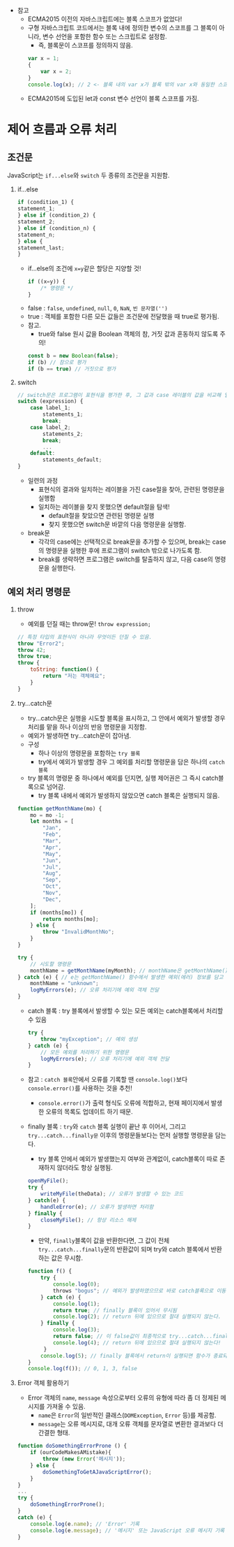 - 참고
    - ECMA2015 이전의 자바스크립트에는 블록 스코프가 없었다!
    - 구형 자바스크립트 코드에서는 블록 내에 정의한 변수의 스코프를 그 블록이 아니라, 변수 선언을 포함한 함수 또는 스크립트로 설정함.
        - 즉, 블록문이 스코프를 정의하지 않음.
        ```js
        var x = 1;
        {
            var x = 2;
        }
        console.log(x); // 2 <- 블록 내의 var x가 블록 밖의 var x와 동일한 스코프를 갖기 때문.
        ```
    - ECMA2015에 도입된 let과 const 변수 선언이 블록 스코프를 가짐.


# 제어 흐름과 오류 처리
## 조건문
JavaScript는 `if...else`와 `switch` 두 종류의 조건문을 지원함. 

1. if...else
    ```js
    if (condition_1) {
    statement_1;
    } else if (condition_2) {
    statement_2;
    } else if (condition_n) {
    statement_n;
    } else {
    statement_last;
    }
    ```
    - if...else의 조건에 `x=y`같은 할당은 지양할 것!
        ```js
        if ((x=y)) {
            /* 명령문 */
        }
        ```
    - false : `false`, `undefined`, `null`, `0`, `NaN`, `빈 문자열('')`
    - true : 객체를 포함한 다른 모든 값들은 조건문에 전달했을 때 true로 평가됨. 
    - 참고.
        - true와 false 원시 값을 Boolean 객체의 참, 거짓 값과 혼동하지 않도록 주의!
        ```js
        const b = new Boolean(false);
        if (b) // 참으로 평가
        if (b == true) // 거짓으로 평가
        ```

2. switch
    ```js
    // switch문은 프로그램이 표현식을 평가한 후, 그 값과 case 레이블의 값을 비교해 일치하는 case의 명령문을 실행함
    switch (expression) {
        case label_1;
            statements_1;
            break;
        case label_2;
            statements_2;
            break;
            ...
        default:
            statements_default;
    }
    ```
    - 일련의 과정
        - 표현식의 결과와 일치하는 레이블을 가진 case절을 찾아, 관련된 명령문을 실행함
        - 일치하는 레이블을 찾지 못했으면 default절을 탐색!
            - default절을 찾았으면 관련된 명령문 실행
            - 찾지 못했으면 switch문 바깥의 다음 명령문을 실행함.
    - break문
        - 각각의 case에는 선택적으로 break문을 추가할 수 있으며, break는 case의 명령문을 실행한 후에 프로그램이 switch 밖으로 나가도록 함. 
        - break를 생략하면 프로그램은 switch를 탈출하지 않고, 다음 case의 명령문을 실행한다.  

## 예외 처리 명령문
1. throw
    - 예외를 던질 때는 throw문! `throw expression;`
    ```js
    // 특정 타입의 표현식이 아니라 무엇이든 던질 수 있음. 
    throw "Error2";
    throw 42;
    throw true;
    throw {
        toString: function() {
            return "저는 객체예요";
        }
    }
    ```

2. try...catch문
    - try...catch문은 실행을 시도할 블록을 표시하고, 그 안에서 예외가 발생할 경우 처리를 맡을 하나 이상의 반응 명령문을 지정함.
    - 예외가 발생하면 try...catch문이 잡아냄.
    - 구성
        - 하나 이상의 명령문을 포함하는 `try 블록`
        - try에서 예외가 발생할 경우 그 예외를 처리할 명령문을 담은 하나의 `catch 블록`
    - try 블록의 명령문 중 하나에서 예외를 던지면, 실행 제어권은 그 즉시 catch블록으로 넘어감.
        - try 블록 내에서 예외가 발생하지 않았으면 catch 블록은 실행되지 않음.
    ```js
    function getMonthName(mo) {
        mo = mo -1; 
        let months = [
            "Jan",
            "Feb",
            "Mar",
            "Apr",
            "May",
            "Jun",
            "Jul",
            "Aug",
            "Sep",
            "Oct",
            "Nov",
            "Dec",
        ];
        if (months[mo]) {
            return months[mo];
        } else {
            throw "InvalidMonthNo"; 
        }
    }

    try {
        // 시도할 명령문
        monthName = getMonthName(myMonth); // monthName은 getMonthName() 함수 호출의 결과를 저장하는 변수
    } catch (e) { // e는 getMonthName() 함수에서 발생한 예외(에러) 정보를 담고 있는 객체 <- 문자열 InvalidMonthNo
        monthName = "unknown";
        logMyErrors(e); // 오류 처리기에 예외 객체 전달
    }
    ```

    - catch 블록 : try 블록에서 발생할 수 있는 모든 예외는 catch블록에서 처리할 수 있음
        ```js
        try {
            throw "myException"; // 예외 생성
        } catch (e) {
            // 모든 예외를 처리하기 위한 명령문
            logMyErrors(e); // 오류 처리기에 예외 객체 전달
        }
        ```
    - 참고 : `catch 블록`안에서 오류를 기록할 땐 `console.log()`보다 `console.error()`를 사용하는 것을 추천!
        - `console.error()`가 출력 형식도 오류에 적합하고, 현재 페이지에서 발생한 오류의 목록도 업데이트 하기 때문.
    
    - finally 블록 : `try`와 `catch` 블록 실행이 끝난 후 이어서, 그리고 `try...catch...finally문` 이후의 명령문들보다는 먼저 실행할 명령문을 담는다. 
        - try 블록 안에서 예외가 발생했는지 여부와 관계없이, catch블록이 따로 존재하지 않더라도 항상 실행됨.
        ```js
        openMyFile();
        try {
            writeMyFile(theData); // 오류가 발생할 수 있는 코드
        } catch(e) {
            handleError(e); // 오류가 발생하면 처리함
        } finally {
            closeMyFile(); // 항상 리소스 해제
        }
        ```
        - 만약, `finally`블록이 값을 반환한다면, 그 값이 전체 `try...catch...finally`문의 반환값이 되며 try와 catch 블록에서 반환하는 값은 무시함.
        ```js
        function f() {
            try {
                console.log(0);
                throws "bogus"; // 예외가 발생하였으므로 바로 catch블록으로 이동
            } catch (e) {
                console.log(1);
                return true; // finally 블록이 있어서 무시됨
                console.log(2); // return 뒤에 있으므로 절대 실행되지 않는다.
            } finally {
                console.log(3);
                return false; // 이 false값이 최종적으로 try...catch...finally 함수의 최종 반환 값이 됨.
                console.log(4); // return 뒤에 있으므로 절대 실행되지 않는다!
             }
            console.log(5); // finally 블록에서 return이 실행되면 함수가 종료되기 때문에, 이후의 코드는 더 이상 실행되지 않음.
        }
        console.log(f()); // 0, 1, 3, false
        ```
3. Error 객체 활용하기
    - Error 객체의 `name`, `message` 속성으로부터 오류의 유형에 따라 좀 더 정제된 메시지를 가져올 수 있음. 
        - `name`은 `Error`의 일반적인 클래스(`DOMException`, `Error` 등)를 제공함.
        - `message`는 오류 메시지로, 대개 오류 객체를 문자열로 변환한 결과보다 더 간결한 형태. 
    ```js
    function doSomethingErrorProne () {
        if (ourCodeMakesAMistake){
            throw (new Error('메시지'));
        } else {
            doSomethingToGetAJavaScriptError();
        }
    }
    ...
    try {
        doSomethingErrorProne();
    }
    catch (e) {
        console.log(e.name); // 'Error' 기록
        console.log(e.message); // '메시지' 또는 JavaScript 오류 메시지 기록
    }
    ```